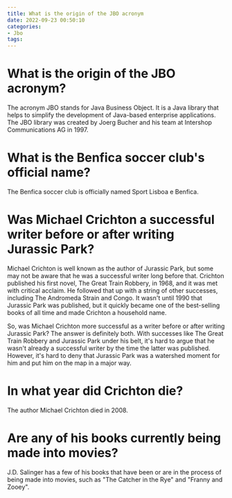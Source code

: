 ```yaml
---
title: What is the origin of the JBO acronym
date: 2022-09-23 00:50:10
categories:
- Jbo
tags:
---
```



#  What is the origin of the JBO acronym?

The acronym JBO stands for Java Business Object. It is a Java library that helps to simplify the development of Java-based enterprise applications. The JBO library was created by Joerg Bucher and his team at Intershop Communications AG in 1997.

#  What is the Benfica soccer club's official name?

The Benfica soccer club is officially named Sport Lisboa e Benfica.

#  Was Michael Crichton a successful writer before or after writing Jurassic Park?

Michael Crichton is well known as the author of Jurassic Park, but some may not be aware that he was a successful writer long before that. Crichton published his first novel, The Great Train Robbery, in 1968, and it was met with critical acclaim. He followed that up with a string of other successes, including The Andromeda Strain and Congo. It wasn't until 1990 that Jurassic Park was published, but it quickly became one of the best-selling books of all time and made Crichton a household name.

So, was Michael Crichton more successful as a writer before or after writing Jurassic Park? The answer is definitely both. With successes like The Great Train Robbery and Jurassic Park under his belt, it's hard to argue that he wasn't already a successful writer by the time the latter was published. However, it's hard to deny that Jurassic Park was a watershed moment for him and put him on the map in a major way.

#  In what year did Crichton die? 

The author Michael Crichton died in 2008.

#  Are any of his books currently being made into movies?

J.D. Salinger has a few of his books that have been or are in the process of being made into movies, such as "The Catcher in the Rye" and "Franny and Zooey".